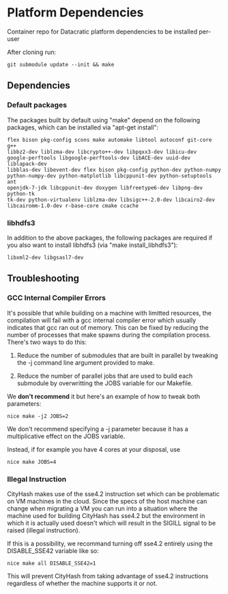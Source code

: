 # Platform Dependencies #

Container repo for Datacratic platform dependencies to be installed per-user

After cloning run:

    git submodule update --init && make

## Dependencies ##

### Default packages

The packages built by default using "make" depend on the following packages,
which can be installed via "apt-get install":

    flex bison pkg-config scons make automake libtool autoconf git-core g++
    libbz2-dev liblzma-dev libcrypto++-dev libpqxx3-dev libicu-dev
    google-perftools libgoogle-perftools-dev libACE-dev uuid-dev liblapack-dev
    libblas-dev libevent-dev flex bison pkg-config python-dev python-numpy
    python-numpy-dev python-matplotlib libcppunit-dev python-setuptools ant
    openjdk-7-jdk libcppunit-dev doxygen libfreetype6-dev libpng-dev python-tk
    tk-dev python-virtualenv liblzma-dev libsigc++-2.0-dev libcairo2-dev
    libcairomm-1.0-dev r-base-core cmake ccache

### libhdfs3

In addition to the above packages, the following packages are required if you
also want to install libhdfs3 (via "make install_libhdfs3"):

    libxml2-dev libgsasl7-dev

## Troubleshooting ##

### GCC Internal Compiler Errors ###

It's possible that while building on a machine with limitted resources, the
compilation will fail with a gcc internal compiler error which usually indicates
that gcc ran out of memory. This can be fixed by reducing the number of
processes that make spawns during the compilation process. There's two ways to
do this:

1. Reduce the number of submodules that are built in parallel by tweaking the -j
   command line argument provided to make.

2. Reduce the number of parallel jobs that are used to build each submodule by
   overwritting the JOBS variable for our Makefile.

We **don't recommend** it but here's an example of how to tweak both parameters:

    nice make -j2 JOBS=2

We don't recommend specifying a -j parameter because it has a
multiplicative effect on the JOBS variable.

Instead, if for example you have 4 cores at your disposal, use

    nice make JOBS=4


### Illegal Instruction ###

CityHash makes use of the sse4.2 instruction set which can be problematic on VM
machines in the cloud. Since the specs of the host machine can change when
migrating a VM you can run into a situation where the machine used for building
CityHash has sse4.2 but the environment in which it is actually used doesn't
which will result in the SIGILL signal to be raised (illegal instruction).

If this is a possibility, we recommand turning off sse4.2 entirely using the
DISABLE_SSE42 variable like so:

    nice make all DISABLE_SSE42=1

This will prevent CityHash from taking advantage of sse4.2 instructions
regardless of whether the machine supports it or not.
